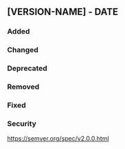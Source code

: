 ## [VERSION-NAME] - DATE 
### Added

### Changed

### Deprecated

### Removed

### Fixed

### Security

https://semver.org/spec/v2.0.0.html